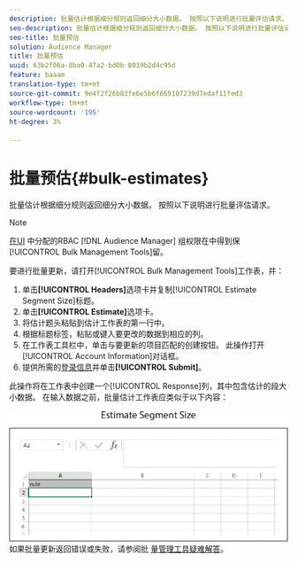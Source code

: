 ```yaml
---
description: 批量估计根据细分规则返回细分大小数据。 按照以下说明进行批量评估请求。
seo-description: 批量估计根据细分规则返回细分大小数据。 按照以下说明进行批量评估请求。
seo-title: 批量预估
solution: Audience Manager
title: 批量预估
uuid: 63b2f06a-8ba0-47a2-bd0b-8039b2d4c95d
feature: baaam
translation-type: tm+mt
source-git-commit: 9e4f2f26b83fe6e5b6f669107239d7edaf11fed3
workflow-type: tm+mt
source-wordcount: '195'
ht-degree: 3%

---
```



# 批量预估{#bulk-estimates}

批量估计根据细分规则返回细分大小数据。 按照以下说明进行批量评估请求。

<!-- 

t_bulk_estimates.xml

 -->

>[!NOTE]
>
>[在UI](../../features/administration/administration-overview.md) 中分配的RBAC [!DNL Audience Manager] 组权限在中得到保 [!UICONTROL Bulk Management Tools]留。

要进行批量更新，请打开[!UICONTROL Bulk Management Tools]工作表，并：

1. 单击&#x200B;**[!UICONTROL Headers]**&#x200B;选项卡并复制[!UICONTROL Estimate Segment Size]标题。
2. 单击&#x200B;**[!UICONTROL Estimate]**&#x200B;选项卡。
3. 将估计题头粘贴到估计工作表的第一行中。
4. 根据标题标签，粘贴或键入要更改的数据到相应的列。
5. 在工作表工具栏中，单击与要更新的项目匹配的创建按钮。
此操作打开[!UICONTROL Account Information]对话框。
6. 提供所需的[登录信息](../../reference/bulk-management-tools/bulk-management-intro.md#auth-reqs)并单击&#x200B;**[!UICONTROL Submit]**。

此操作将在工作表中创建一个[!UICONTROL Response]列，其中包含估计的段大小数据。 在输入数据之前，批量估计工作表应类似于以下内容：

![](assets/estimate.png)
如果批量更新返回错误或失败，请参阅批 [量管理工具疑难解答](../../reference/bulk-management-tools/bulk-troubleshooting.md)。

